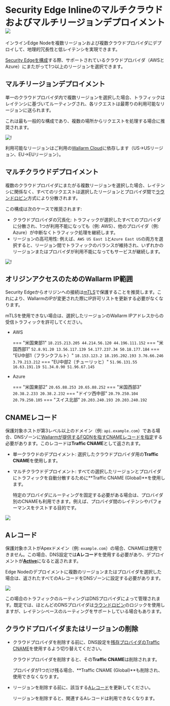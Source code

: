 # Security Edge Inlineのマルチクラウドおよびマルチリージョンデプロイメント <a href="../../../../about-wallarm/subscription-plans/#security-edge-paid-plan"><img src="../../../../images/security-edge-tag.svg" style="border: none;"></a>

インラインEdge Nodeを複数リージョンおよび複数クラウドプロバイダにデプロイして、地理的冗長性と低レイテンシを実現できます。

[Security Edgeを構成](deployment.md)する際、サポートされているクラウドプロバイダ（AWSとAzure）にまたがって1つ以上のリージョンを選択できます。

## マルチリージョンデプロイメント

単一のクラウドプロバイダ内で複数リージョンを選択した場合、トラフィックはレイテンシに基づいてルーティングされ、各リクエストは最寄りの利用可能なリージョンに送られます。

これは最も一般的な構成であり、複数の場所からリクエストを処理する場合に推奨されます。

![!](../../../images/waf-installation/security-edge/inline/multi-region-edge-nodes.png)

利用可能なリージョンはご利用の[Wallarm Cloud](../../../about-wallarm/overview.md#cloud)に依存します（US→USリージョン、EU→EUリージョン）。

## マルチクラウドデプロイメント

複数のクラウドプロバイダにまたがる複数リージョンを選択した場合、レイテンシに関係なく、すべてのリクエストは選択したリージョンとプロバイダ間で[ラウンドロビン](https://en.wikipedia.org/wiki/Round-robin_DNS)方式により分散されます。

この構成は次のケースで推奨されます:

* クラウドプロバイダの冗長化: トラフィックが選択したすべてのプロバイダに分散され、1つが利用不能になっても（例: AWS）、他のプロバイダ（例: Azure）が中断なくトラフィック処理を継続します。
* リージョンの高可用性: 例えば、`AWS US East 1`と`Azure East US`の両方を選択すると、リージョン間でトラフィックのバランスが維持され、いずれかのリージョンまたはプロバイダが利用不能になってもサービスが継続します。

![!](../../../images/waf-installation/security-edge/inline/multi-cloud-edge-nodes.png)

## オリジンアクセスのためのWallarm IP範囲

Security Edgeからオリジンへの接続は[mTLS](mtls.md)で保護することを推奨します。これにより、WallarmのIPが変更された際にIP許可リストを更新する必要がなくなります。

mTLSを使用できない場合は、選択したリージョンのWallarm IPアドレスからの受信トラフィックを許可してください。

* AWS

    === "米国東部1"
        ```
        18.215.213.205
        44.214.56.120
        44.196.111.152
        ```
    === "米国西部1"
        ```
        52.8.91.20
        13.56.117.139
        54.177.237.34
        50.18.177.184
        ```
    === "EU中部1（フランクフルト）"
        ```
        18.153.123.2
        18.195.202.193
        3.76.66.246
        3.79.213.212
        ```
    === "EU中部2（チューリッヒ）"
        ```
        51.96.131.55
        16.63.191.19
        51.34.0.90
        51.96.67.145
        ```

* Azure

    === "米国東部2"
        ```
        20.65.88.253
        20.65.88.252
        ```
    === "米国西部3"
        ```
        20.38.2.233
        20.38.2.232
        ```
    === "ドイツ西中部"
        ```
        20.79.250.104
        20.79.250.105
        ```
    === "スイス北部"
        ```
        20.203.240.193
        20.203.240.192
        ```

## CNAMEレコード

保護対象ホストが第3レベル以上のドメイン（例: `api.example.com`）である場合、DNSゾーンに[Wallarmが提供するFQDNを指すCNAMEレコードを指定](deployment.md#6-routing-traffic-to-the-edge-node)する必要があります。このレコードは**Traffic CNAME**として返されます。

* 単一クラウドのデプロイメント: 選択したクラウドプロバイダ用の**Traffic CNAME**を使用します。
* マルチクラウドデプロイメント: すべての選択したリージョンとプロバイダにトラフィックを自動分散するために**Traffic CNAME (Global)**を使用します。

    特定のプロバイダにルーティングを固定する必要がある場合は、プロバイダ別のCNAMEも利用できます。例えば、プロバイダ間のレイテンシやパフォーマンスをテストする目的です。

![](../../../images/waf-installation/security-edge/inline/traffic-cname.png)

## Aレコード

保護対象ホストがApexドメイン（例: `example.com`）の場合、CNAMEは使用できません。この場合、DNS設定では**Aレコード**を使用する必要があり、デプロイメントが[**Active**](upgrade-and-management.md#statuses)になると返されます。

Edge Nodeのデプロイメントに複数のリージョンまたはプロバイダを選択した場合は、返されたすべてのAレコードをDNSゾーンに設定する必要があります。

![](../../../images/waf-installation/security-edge/inline/a-records.png)

この場合のトラフィックのルーティングはDNSプロバイダによって管理されます。既定では、ほとんどのDNSプロバイダは[ラウンドロビン](https://en.wikipedia.org/wiki/Round-robin_DNS)のロジックを使用しますが、レイテンシベースのルーティングをサポートしている場合もあります。

## クラウドプロバイダまたはリージョンの削除

* クラウドプロバイダを削除する前に、DNS設定を[残存プロバイダのTraffic CNAME](#cname-records)を使用するよう切り替えてください。

    クラウドプロバイダを削除すると、その**Traffic CNAME**は削除されます。
    
    プロバイダが1つだけ残る場合、**Traffic CNAME (Global)**も削除され、使用できなくなります。
* リージョンを削除する前に、該当する[Aレコード](#a-records)を更新してください。

    リージョンを削除すると、関連するAレコードは利用できなくなります。